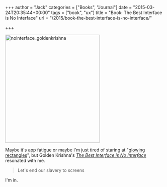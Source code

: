 +++
author = "Jack"
categories = ["Books", "Journal"]
date = "2015-03-24T20:35:44+00:00"
tags = ["book", "ux"]
title = "Book: The Best Interface is No Interface"
url = "/2015/book-the-best-interface-is-no-interface/"

+++

[<img class="alignnone size-full wp-image-4417" src="/img/2015/03/nointerface_goldenkrishna.png" alt="nointerface_goldenkrishna" width="300" height="344" srcset="/img/2015/03/nointerface_goldenkrishna.png 300w, /img/2015/03/nointerface_goldenkrishna-262x300.png 262w" sizes="(max-width: 300px) 100vw, 300px" />][1]

Maybe it's app fatigue or maybe I'm just tired of staring at "[glowing rectangles][2]", but Golden Krishna's _[The Best Interface is No Interface][3]_ resonated with me.

> Let's end our slavery to screens

I'm in.

 [1]: /img/2015/03/nointerface_goldenkrishna.png
 [2]: http://www.theonion.com/articles/report-90-of-waking-hours-spent-staring-at-glowing,2747/
 [3]: http://www.nointerface.com/book/